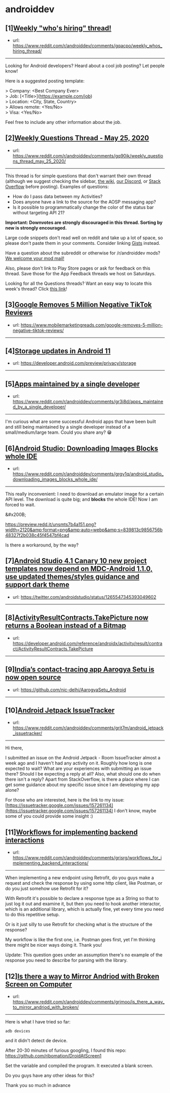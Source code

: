 # androiddev
## [1][Weekly "who's hiring" thread!](https://www.reddit.com/r/androiddev/comments/gqacpo/weekly_whos_hiring_thread/)
- url: https://www.reddit.com/r/androiddev/comments/gqacpo/weekly_whos_hiring_thread/
---
Looking for Android developers? Heard about a cool job posting? Let people know!

Here is a suggested posting template:

&gt; Company: &lt;Best Company Ever&gt;  
&gt; Job: [&lt;Title&gt;]\(https://example.com/job)  
&gt; Location: &lt;City, State, Country&gt;  
&gt; Allows remote: &lt;Yes/No&gt;  
&gt; Visa: &lt;Yes/No&gt;  

Feel free to include any other information about the job.
## [2][Weekly Questions Thread - May 25, 2020](https://www.reddit.com/r/androiddev/comments/gq90ik/weekly_questions_thread_may_25_2020/)
- url: https://www.reddit.com/r/androiddev/comments/gq90ik/weekly_questions_thread_may_25_2020/
---
This thread is for simple questions that don't warrant their own thread (although we suggest checking the sidebar, [the wiki](http://www.reddit.com/r/androiddev/wiki/), [our Discord](https://discord.gg/D2cNrqX), or [Stack Overflow](http://stackoverflow.com) before posting). Examples of questions:

* How do I pass data between my Activities?
* Does anyone have a link to the source for the AOSP messaging app?
* Is it possible to programmatically change the color of the status bar without targeting API 21?

**Important: Downvotes are strongly discouraged in this thread. Sorting by new is strongly encouraged.**

Large code snippets don't read well on reddit and take up a lot of space, so please don't paste them in your comments. Consider linking [Gists](https://gist.github.com) instead.

Have a question about the subreddit or otherwise for /r/androiddev mods? [We welcome your mod mail!](http://www.reddit.com/message/compose?to=%2Fr%2Fandroiddev)

Also, please don't link to Play Store pages or ask for feedback on this thread. Save those for the App Feedback threads we host on Saturdays.

Looking for all the Questions threads? Want an easy way to locate this week's thread? Click [this link](https://www.reddit.com/r/androiddev/search?q=title%3A%22questions+thread%22+author%3A%22AutoModerator%22&amp;restrict_sr=on&amp;sort=new&amp;t=all)!
## [3][Google Removes 5 Million Negative TikTok Reviews](https://www.reddit.com/r/androiddev/comments/grfs6h/google_removes_5_million_negative_tiktok_reviews/)
- url: https://www.mobilemarketingreads.com/google-removes-5-million-negative-tiktok-reviews/
---

## [4][Storage updates in Android 11](https://www.reddit.com/r/androiddev/comments/grciza/storage_updates_in_android_11/)
- url: https://developer.android.com/preview/privacy/storage
---

## [5][Apps maintained by a single developer](https://www.reddit.com/r/androiddev/comments/gr3i8d/apps_maintained_by_a_single_developer/)
- url: https://www.reddit.com/r/androiddev/comments/gr3i8d/apps_maintained_by_a_single_developer/
---
I'm curious what are some successful Android apps that have been built and still being maintained by a single developer instead of a small/medium/large team. 
Could you share any? 😁
## [6][Android Studio: Downloading Images Blocks whole IDE](https://www.reddit.com/r/androiddev/comments/grgv1q/android_studio_downloading_images_blocks_whole_ide/)
- url: https://www.reddit.com/r/androiddev/comments/grgv1q/android_studio_downloading_images_blocks_whole_ide/
---
This really inconvenient: I need to download an emulator image for a certain API level. The download is quite big; and **blocks** the whole IDE! Now I am forced to wait.

&amp;#x200B;

https://preview.redd.it/unsmts7b4a151.png?width=2120&amp;format=png&amp;auto=webp&amp;s=839813c9856756b48327f2b038c45f4547bf4cad

Is there a workaround, by the way?
## [7][Android Studio 4.1 Canary 10 new project templates now depend on MDC-Android 1.1.0, use updated themes/styles guidance and support dark theme](https://www.reddit.com/r/androiddev/comments/grfad6/android_studio_41_canary_10_new_project_templates/)
- url: https://twitter.com/androidstudio/status/1265547345393049602
---

## [8][ActivityResultContracts.TakePicture now returns a Boolean instead of a Bitmap](https://www.reddit.com/r/androiddev/comments/grfust/activityresultcontractstakepicture_now_returns_a/)
- url: https://developer.android.com/reference/androidx/activity/result/contract/ActivityResultContracts.TakePicture
---

## [9][India’s contact-tracing app Aarogya Setu is now open source](https://www.reddit.com/r/androiddev/comments/gr6ek2/indias_contacttracing_app_aarogya_setu_is_now/)
- url: https://github.com/nic-delhi/AarogyaSetu_Android
---

## [10][Android Jetpack IssueTracker](https://www.reddit.com/r/androiddev/comments/grit7m/android_jetpack_issuetracker/)
- url: https://www.reddit.com/r/androiddev/comments/grit7m/android_jetpack_issuetracker/
---
Hi there,

I submitted an issue on the Android Jetpack - Room IssueTracker almost a week ago and I haven't had any activity on it. Roughly how long is one expected to wait? What are your experiences with submitting an issue there? Should I be expecting a reply at all?  Also, what should one do when there isn't a reply? Apart from StackOverflow, is there a place where I can get some guidance about my specific issue since I am developing my app alone?

For those who are interested, here is the link to my issue: [https://issuetracker.google.com/issues/157261134](https://issuetracker.google.com/issues/157261134) I don't know, maybe some of you could provide some insight :)
## [11][Workflows for implementing backend interactions](https://www.reddit.com/r/androiddev/comments/grisrg/workflows_for_implementing_backend_interactions/)
- url: https://www.reddit.com/r/androiddev/comments/grisrg/workflows_for_implementing_backend_interactions/
---
When implementing a new endpoint using Retrofit, do you guys make a request and check the response by using some http client, like Postman, or do you just somehow use Retrofit for it?

With Retrofit it's possible to declare a response type as a String so that to just log it out and examine it, but then you need to hook another interactor, which is an additional library, which is actually fine, yet every time you need to do this repetitive setup.

Or is it just silly to use Retrofit for checking what is the structure of the response?

My workflow is like the first one, i.e. Postman goes first, yet I'm thinking there might be nicer ways doing it. Thank you!

Update: This question goes under an assumption there's no example of the response you need to describe for parsing with the library.
## [12][Is there a way to Mirror Andriod with Broken Screen on Computer](https://www.reddit.com/r/androiddev/comments/grjmoo/is_there_a_way_to_mirror_andriod_with_broken/)
- url: https://www.reddit.com/r/androiddev/comments/grjmoo/is_there_a_way_to_mirror_andriod_with_broken/
---
Here is what I have tried so far:

``` 
adb devices
```
and it didn't detect de device. 

After 20-30 minutes of furious googling, I found this repo: https://github.com/ribomation/DroidAtScreen1

Set the variable and compiled the program. It executed a blank screen.

Do you guys have any other ideas for this? 

Thank you so much in advance
